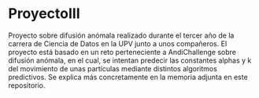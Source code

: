 # ProyectoIII
Proyecto sobre difusión anómala realizado durante el tercer año de la carrera de Ciencia de Datos en la UPV junto a unos compañeros. 
El proyecto está basado en un reto perteneciente a AndiChallenge sobre difusión anómala, en el cual, se intentan predecir las constantes alphas y k del movimiento de unas partículas mediante distintos algoritmos predictivos. Se explica más concretamente en la memoria adjunta en este repositorio.
